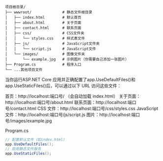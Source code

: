 ```
项目根目录/
├── wwwroot/              # 静态文件根目录
│   ├── index.html        # 默认首页
│   ├── about.html        # 关于页面
│   ├── contact.html      # 联系页面
│   ├── css/              # CSS文件夹
│   │   └── styles.css    # 样式表文件
│   ├── js/               # JavaScript文件夹
│   │   └── script.js     # JavaScript文件
│   └── images/           # 图像文件夹
│       └── example.jpg   # 示例图片（你需要自己添加一张图片）
├── Program.cs            # 程序入口
└── ...其他项目文件
```

当你运行ASP.NET Core 应用并正确配置了app.UseDefaultFiles()和app.UseStaticFiles()后，可以通过以下 URL 访问这些文件：

首页：http://localhost:端口号/ （会自动加载 index.html）
关于页面：http://localhost:端口号/about.html
联系页面：http://localhost:端口号/contact.html
CSS 文件：http://localhost:端口号/css/styles.css
JavaScript 文件：http://localhost:端口号/js/script.js
图片：http://localhost:端口号/images/example.jpg

Program.cs
``` cs
// 配置默认文件（如index.html）
app.UseDefaultFiles();
// 启用静态文件服务
app.UseStaticFiles();
```